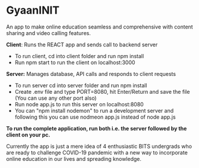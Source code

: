 # GyaanINIT
An app to make online education seamless and comprehensive with content sharing and video calling features.

**Client**: Runs the REACT app and sends call to backend server
- To run client, cd into client folder and run npm install
- Run npm start to run the client on localhost:3000

**Server:** Manages database, API calls and responds to client requests
- To run server cd into server folder and run npm install
- Create .env file and type PORT=8080, hit Enter/Return and save the file (You can use any other port also)
- Run node app.js to run this server on localhost:8080
- You can "npm install nodemon" to run a development server and following this you can use nodmeon app.js instead of node app.js

**To run the complete application, run both i.e. the server followed by the client on your pc.**

Currently the app is just a mere idea of 4 enthusiastic BITS undergrads who are ready to challenge COVID-19 pandemic with a new way to incorporate online education in our lives and spreading knowledge.  
